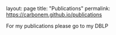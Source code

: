 layout: page
title: "Publications"
permalink: https://carbonem.github.io/publications


For my publications please go to my DBLP